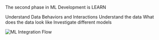 The second phase in ML Development is 
LEARN

Understand Data Behaviors and Interactions
Understand the data
What does the data look like
Investigate different models

![ML Integration Flow](/laura-schornack/scenarios/assets/set-up/assets/learn.png)

